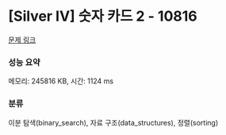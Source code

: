 # [Silver IV] 숫자 카드 2 - 10816 

[문제 링크](https://www.acmicpc.net/problem/10816) 

### 성능 요약

메모리: 245816 KB, 시간: 1124 ms

### 분류

이분 탐색(binary_search), 자료 구조(data_structures), 정렬(sorting)

